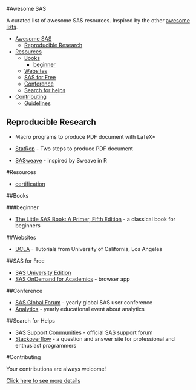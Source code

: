 #Awesome SAS

A curated list of awesome SAS resources. Inspired by the other [awesome lists](https://github.com/bayandin/awesome-awesomeness).

* [Awesome SAS](#awesome-sas)
	* [Reproducible Research](#reproducible-research)
* [Resources](#resources)
	* [Books](#books)
		* [beginner](#beginner)
	* [Websites](#websites)
	* [SAS for Free](#sas-for-free)
	* [Conference](#conference)
	* [Search for helps](#search-for-helps)
* [Contributing](#contributing)
	* [Guidelines](#guidelines)

## Reproducible Research

* Macro programs to produce PDF document with LaTeX*

* [StatRep](http://support.sas.com/rnd/app/papers/statrep.html) - Two steps to produce PDF document
* [SASweave](http://homepage.stat.uiowa.edu/~rlenth/SASweave/) - inspired by Sweave in R

#Resources

* [certification](http://support.sas.com/certify/index.html)

##Books

###beginner

* [The Little SAS Book: A Primer, Fifth Edition](http://www.sas.com/store/prodBK_65423_en.html) - a classical book for beginners

##Websites

* [UCLA](http://www.ats.ucla.edu/stat/sas/) - Tutorials from University of California, Los Angeles

##SAS for Free

* [SAS University Edition](http://www.sas.com/en_us/software/university-edition.html)
* [SAS OnDemand for Academics](http://www.sas.com/en_us/industry/higher-education/on-demand-for-academics.html) - browser app

##Conference

* [SAS Global Forum](http://www.sas.com/events/analytics/us/) - yearly global SAS user conference
* [Analytics](http://www.sas.com/events/analytics/us/) - yearly educational event about analytics

##Search for Helps

* [SAS Support Communities](https://communities.sas.com/welcome) - official SAS support forum
* [Stackoverflow](http://stackoverflow.com/questions/tagged/sas) - a question and answer site for professional and enthusiast programmers

#Contributing

Your contributions are always welcome!

[Click here to see more details](CONTRIBUTING.MD)
